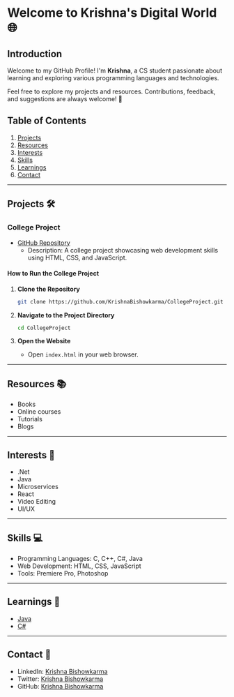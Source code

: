 # Welcome to Krishna's Digital World 🌐

## Introduction
Welcome to my GitHub Profile! I'm **Krishna**, a CS student passionate about learning and exploring various programming languages and technologies.

Feel free to explore my projects and resources. Contributions, feedback, and suggestions are always welcome! 🚀

## Table of Contents
1. [Projects](#projects)
2. [Resources](#resources)
3. [Interests](#interests)
4. [Skills](#skills)
5. [Learnings](#learnings)
6. [Contact](#contact)

---

## Projects 🛠️ <a name="projects"></a>
### College Project
- [GitHub Repository](https://github.com/KrishnaBishowkarma/CollegeProject)
  - Description: A college project showcasing web development skills using HTML, CSS, and JavaScript.
  
#### How to Run the College Project
1. **Clone the Repository**
   ```bash
   git clone https://github.com/KrishnaBishowkarma/CollegeProject.git
   ```

2. **Navigate to the Project Directory**
   ```bash
   cd CollegeProject
   ```

3. **Open the Website**
   - Open `index.html` in your web browser.
---

## Resources 📚 <a name="resources"></a>
- Books
- Online courses
- Tutorials
- Blogs

---

## Interests 🌟 <a name="interests"></a>
- .Net
- Java
- Microservices
- React
- Video Editing
- UI/UX

---

## Skills 💻 <a name="skills"></a>
- Programming Languages: C, C++, C#, Java
- Web Development: HTML, CSS, JavaScript
- Tools: Premiere Pro, Photoshop

---

## Learnings 📖 <a name="learnings"></a>
- [Java](https://github.com/KrishnaBishowkarma/Java)
- [C#](https://github.com/KrishnaBishowkarma/vpcs)

---

## Contact 📧 <a name="contact"></a>
- LinkedIn: [Krishna Bishowkarma](https://www.linkedin.com/in/krishnabishowkarma/)
- Twitter: [Krishna Bishowkarma](https://twitter.com/krishnaxpeace)
- GitHub: [Krishna Bishowkarma](https://www.github.com/KrishnaBishowkarma)
